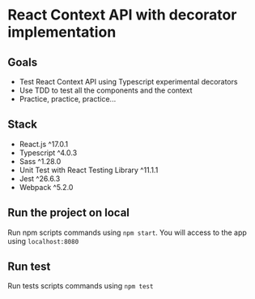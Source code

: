# React Context API with decorator implementation
## Goals
* Test React Context API using Typescript experimental decorators
* Use TDD to test all the components and the context
* Practice, practice, practice...

## Stack
* React.js ^17.0.1
* Typescript ^4.0.3
* Sass ^1.28.0
* Unit Test with React Testing Library ^11.1.1
* Jest ^26.6.3
* Webpack ^5.2.0

## Run the project on local
Run npm scripts commands using `npm start`. You will access to the app using `localhost:8080`

## Run test
Run tests scripts commands using `npm test`
